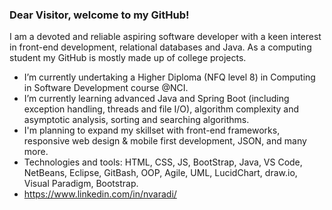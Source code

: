 ### Dear Visitor, welcome to my GitHub!

I am a devoted and reliable aspiring software developer with a keen interest in front-end development, relational databases and Java.
As a computing student my GitHub is mostly made up of college projects.

- I’m currently undertaking a Higher Diploma (NFQ level 8) in Computing in Software Development course @NCI.
- I’m currently learning advanced Java and Spring Boot (including exception handling, threads and file I/O), algorithm complexity and asymptotic analysis, sorting and searching           algorithms.
- I'm planning to expand my skillset with front-end frameworks, responsive web design & mobile first development, JSON, and many more.
- Technologies and tools: HTML, CSS, JS, BootStrap, Java, VS Code, NetBeans, Eclipse, GitBash, OOP, Agile, UML, LucidChart, draw.io, Visual Paradigm, Bootstrap.
- https://www.linkedin.com/in/nvaradi/
<!--
**NikolettVar/NikolettVar** is a ✨ _special_ ✨ repository because its `README.md` (this file) appears on your GitHub profile.

Here are some ideas to get you started:

- 🔭 I’m currently undertaking a Higher Diploma in Computing in Software Development course @NCI.
- 🌱 I’m currently learning Java, sorting and searching algorithms.
- 🌱 I'm planning to expand my skillset with front-end frameworks, JSON, CSS frameworks and many more.
- 👯 I’m looking to collaborate on ...
- 🤔 I’m looking for help with ...
- 💬 Ask me about ...
- 📫 How to reach me: ...
- 😄 Pronouns: ...
- ⚡ Fun fact: ...
-->
